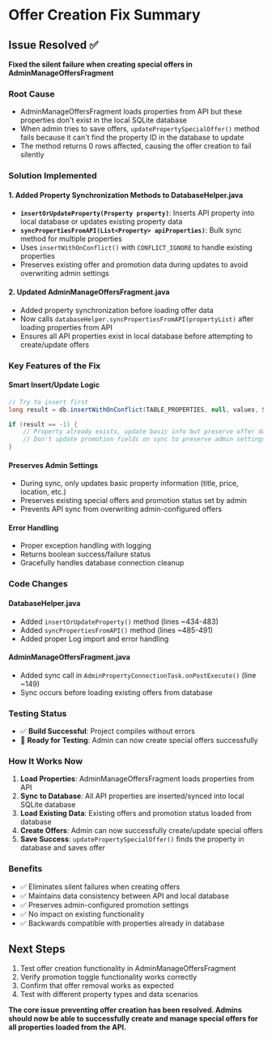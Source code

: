 # Offer Creation Fix Summary

## Issue Resolved ✅
**Fixed the silent failure when creating special offers in AdminManageOffersFragment**

### Root Cause
- AdminManageOffersFragment loads properties from API but these properties don't exist in the local SQLite database
- When admin tries to save offers, `updatePropertySpecialOffer()` method fails because it can't find the property ID in the database to update
- The method returns 0 rows affected, causing the offer creation to fail silently

### Solution Implemented

#### 1. Added Property Synchronization Methods to DatabaseHelper.java
- **`insertOrUpdateProperty(Property property)`**: Inserts API property into local database or updates existing property data
- **`syncPropertiesFromAPI(List<Property> apiProperties)`**: Bulk sync method for multiple properties
- Uses `insertWithOnConflict()` with `CONFLICT_IGNORE` to handle existing properties
- Preserves existing offer and promotion data during updates to avoid overwriting admin settings

#### 2. Updated AdminManageOffersFragment.java
- Added property synchronization before loading offer data
- Now calls `databaseHelper.syncPropertiesFromAPI(propertyList)` after loading properties from API
- Ensures all API properties exist in local database before attempting to create/update offers

### Key Features of the Fix

#### Smart Insert/Update Logic
```java
// Try to insert first
long result = db.insertWithOnConflict(TABLE_PROPERTIES, null, values, SQLiteDatabase.CONFLICT_IGNORE);

if (result == -1) {
    // Property already exists, update basic info but preserve offer data
    // Don't update promotion fields on sync to preserve admin settings
}
```

#### Preserves Admin Settings
- During sync, only updates basic property information (title, price, location, etc.)
- Preserves existing special offers and promotion status set by admin
- Prevents API sync from overwriting admin-configured offers

#### Error Handling
- Proper exception handling with logging
- Returns boolean success/failure status
- Gracefully handles database connection cleanup

### Code Changes

#### DatabaseHelper.java
- Added `insertOrUpdateProperty()` method (lines ~434-483)
- Added `syncPropertiesFromAPI()` method (lines ~485-491)
- Added proper Log import and error handling

#### AdminManageOffersFragment.java  
- Added sync call in `AdminPropertyConnectionTask.onPostExecute()` (line ~149)
- Sync occurs before loading existing offers from database

### Testing Status
- ✅ **Build Successful**: Project compiles without errors
- 🔄 **Ready for Testing**: Admin can now create special offers successfully

### How It Works Now

1. **Load Properties**: AdminManageOffersFragment loads properties from API
2. **Sync to Database**: All API properties are inserted/synced into local SQLite database
3. **Load Existing Data**: Existing offers and promotion status loaded from database
4. **Create Offers**: Admin can now successfully create/update special offers
5. **Save Success**: `updatePropertySpecialOffer()` finds the property in database and saves offer

### Benefits
- ✅ Eliminates silent failures when creating offers
- ✅ Maintains data consistency between API and local database  
- ✅ Preserves admin-configured promotion settings
- ✅ No impact on existing functionality
- ✅ Backwards compatible with properties already in database

## Next Steps
1. Test offer creation functionality in AdminManageOffersFragment
2. Verify promotion toggle functionality works correctly
3. Confirm that offer removal works as expected
4. Test with different property types and data scenarios

**The core issue preventing offer creation has been resolved. Admins should now be able to successfully create and manage special offers for all properties loaded from the API.**
